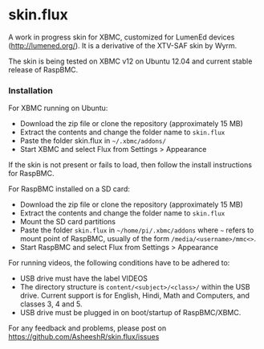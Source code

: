 skin.flux
=========

A work in progress skin for XBMC, customized for LumenEd devices (http://lumened.org/). It is a derivative of the XTV-SAF skin by Wyrm. 

The skin is being tested on XBMC v12 on Ubuntu 12.04 and current stable release of RaspBMC.

<h3>Installation</h3>

For XBMC running on Ubuntu:

- Download the zip file or clone the repository (approximately 15 MB)
- Extract the contents and change the folder name to `skin.flux`
- Paste the folder skin.flux in `~/.xbmc/addons/`
- Start XBMC and select Flux from Settings > Appearance

If the skin is not present or fails to load, then follow the install instructions for RaspBMC.

For RaspBMC installed on a SD card:

- Download the zip file or clone the repository (approximately 15 MB)
- Extract the contents and change the folder name to `skin.flux`
- Mount the SD card partitions
- Paste the folder `skin.flux` in `~/home/pi/.xbmc/addons` where `~` refers to mount point of RaspBMC, usually of the form `/media/<username>/mmc<>`.
- Start RaspBMC and select Flux from Settings > Appearance

For running videos, the following conditions have to be adhered to:

- USB drive must have the label VIDEOS
- The directory structure is `content/<subject>/<class>/` within the USB drive. Current support is for English, Hindi, Math and Computers, and classes 3, 4 and 5. 
- USB drive must be plugged in on boot/startup of RaspBMC/XBMC.



For any feedback and problems, please post on https://github.com/AsheeshR/skin.flux/issues
